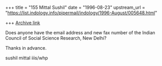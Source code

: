 +++
title = "155 Mittal Sushil"
date = "1996-08-23"
upstream_url = "https://list.indology.info/pipermail/indology/1996-August/005648.html"

+++
[Archive link](https://list.indology.info/pipermail/indology/1996-August/005648.html)



Does anyone have the email address and new fax number of the Indian
Council of Social Science Research, New Delhi? 

Thanks in advance.

sushil mittal
iiis/whp




